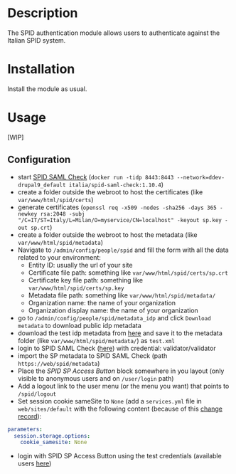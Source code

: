 # Description

The SPID authentication module allows users to authenticate against the Italian SPID system.

# Installation

Install the module as usual.

# Usage

[WIP]

## Configuration

* start [SPID SAML Check](https://github.com/italia/spid-saml-check) (`docker run -tidp 8443:8443 --network=ddev-drupal9_default italia/spid-saml-check:1.10.4`)
* create a folder outside the webroot to host the certificates (like `var/www/html/spid/certs`)
* generate certificates (`openssl req -x509 -nodes -sha256 -days 365 -newkey rsa:2048 -subj "/C=IT/ST=Italy/L=Milan/O=myservice/CN=localhost" -keyout sp.key -out sp.crt`)
* create a folder outside the webroot to host the metadata (like `var/www/html/spid/metadata`)
* Navigate to `/admin/config/people/spid` and fill the form with all the data related to your environment:
  * Entity ID: usually the url of your site
  * Certificate file path: something like `var/www/html/spid/certs/sp.crt`
  * Certificate key file path: something like `var/www/html/spid/certs/sp.key`
  * Metadata file path: something like `var/www/html/spid/metadata/`
  * Organization name: the name of your organization
  * Organization display name: the name of your organization
* go to `/admin/config/people/spid/metadata_idp` and click `Download metadata` to download public idp metadata
* download the test idp metadata from [here](https://localhost:8443/demo/metadata.xml) and save it to the metadata folder (like `var/www/html/spid/metadata/`) as `test.xml`
* login to SPID SAML Check ([here](https://localhost:8443/#/login)) with credential: validator/validator
* import the SP metadata to SPID SAML Check (path `https://web/spid/metadata`)
* Place the *SPID SP Access Button* block somewhere in you layout (only visible to anonymous users and on `/user/login` path)
* Add a logout link to the user menu (or the menu you want) that points to `/spid/logout`
* Set session cookie sameSite to `None` (add a `services.yml` file in `web/sites/default` with the following content (because of this [change record](https://www.drupal.org/node/3275352)):

```yaml
parameters:
  session.storage.options:
    cookie_samesite: None

```

* login with SPID SP Access Button using the test credentials (available users [here](https://localhost:8443/demo/users))
